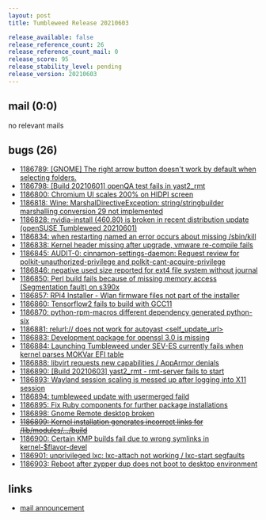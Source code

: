```yaml
---
layout: post
title: Tumbleweed Release 20210603

release_available: false
release_reference_count: 26
release_reference_count_mail: 0
release_score: 95
release_stability_level: pending
release_version: 20210603
---
```


## mail (0:0)

no relevant mails

## bugs (26)

<!--more-->

- [1186789: \[GNOME\] The right arrow button doesn't work by default when selecting folders.](https://bugzilla.opensuse.org/show_bug.cgi?id=1186789)
- [1186798: \[Build 20210601\] openQA test fails in yast2_rmt](https://bugzilla.opensuse.org/show_bug.cgi?id=1186798)
- [1186800: Chromium UI scales 200% on HIDPI screen](https://bugzilla.opensuse.org/show_bug.cgi?id=1186800)
- [1186818: Wine: MarshalDirectiveException: string/stringbuilder marshalling conversion 29 not implemented](https://bugzilla.opensuse.org/show_bug.cgi?id=1186818)
- [1186828: nvidia-install (460.80) is broken in recent distribution update (openSUSE Tumbleweed 20210601)](https://bugzilla.opensuse.org/show_bug.cgi?id=1186828)
- [1186834: when restarting named an error occurs about missing /sbin/kill](https://bugzilla.opensuse.org/show_bug.cgi?id=1186834)
- [1186838: Kernel header missing after upgrade, vmware re-compile fails](https://bugzilla.opensuse.org/show_bug.cgi?id=1186838)
- [1186845: AUDIT-0: cinnamon-settings-daemon: Request review for polkit-unauthorized-privilege and polkit-cant-acquire-privilege](https://bugzilla.opensuse.org/show_bug.cgi?id=1186845)
- [1186846: negative used size reported for ext4 file system without journal](https://bugzilla.opensuse.org/show_bug.cgi?id=1186846)
- [1186850: Perl build fails because of missing memory access (Segmentation fault) on s390x](https://bugzilla.opensuse.org/show_bug.cgi?id=1186850)
- [1186857: RPi4 Installer - Wlan firmware files not part of the installer](https://bugzilla.opensuse.org/show_bug.cgi?id=1186857)
- [1186860: Tensorflow2 fails to build with GCC11](https://bugzilla.opensuse.org/show_bug.cgi?id=1186860)
- [1186870: python-rpm-macros different dependency generated python-six](https://bugzilla.opensuse.org/show_bug.cgi?id=1186870)
- [1186881: relurl:// does not work for autoyast <self_update_url>](https://bugzilla.opensuse.org/show_bug.cgi?id=1186881)
- [1186883: Development package for openssl 3.0 is missing](https://bugzilla.opensuse.org/show_bug.cgi?id=1186883)
- [1186884: Launching Tumbleweed under SEV-ES currently fails when kernel parses MOKVar EFI table](https://bugzilla.opensuse.org/show_bug.cgi?id=1186884)
- [1186888: libvirt requests new capabilities / AppArmor denials](https://bugzilla.opensuse.org/show_bug.cgi?id=1186888)
- [1186890: \[Build 20210603\] yast2_rmt - rmt-server fails to start](https://bugzilla.opensuse.org/show_bug.cgi?id=1186890)
- [1186893: Wayland session scaling is messed up after logging into X11 session](https://bugzilla.opensuse.org/show_bug.cgi?id=1186893)
- [1186894: tumbleweed update with usermerged faild](https://bugzilla.opensuse.org/show_bug.cgi?id=1186894)
- [1186895: Fix Ruby components for further package installations](https://bugzilla.opensuse.org/show_bug.cgi?id=1186895)
- [1186898: Gnome Remote desktop broken](https://bugzilla.opensuse.org/show_bug.cgi?id=1186898)
- ~~[1186899: Kernel installation generates incorrect links for /lib/modules/.../build](https://bugzilla.opensuse.org/show_bug.cgi?id=1186899)~~
- [1186900: Certain KMP builds fail due to wrong symlinks in kernel-$flavor-devel](https://bugzilla.opensuse.org/show_bug.cgi?id=1186900)
- [1186901: unprivileged lxc: lxc-attach not working / lxc-start segfaults](https://bugzilla.opensuse.org/show_bug.cgi?id=1186901)
- [1186903: Reboot after zypper dup does not boot to desktop environment](https://bugzilla.opensuse.org/show_bug.cgi?id=1186903)



## links

- [mail announcement](https://github.com/boombatower/tumbleweed-review/issues/10)
